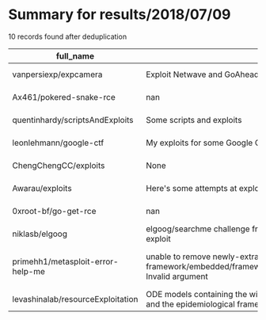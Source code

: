 
# Summary for results/2018/07/09
    
10 records found after deduplication

| full_name | description | html_url | matched_list | matched_count | pushed_at | size | stargazers_count | language | forks_count | vul_ids |
|-----------------------------------|------------------------------------------------------------------------------------------------------------------------------------------------------|------------------------------------------------------|---------------------------------------------|-----------------|---------------------------|--------|--------------------|------------|---------------|-----------|
| vanpersiexp/expcamera | Exploit Netwave and GoAhead IP Camera | https://github.com/vanpersiexp/expcamera | ['exploit'] | 1 | 2018-07-09 02:51:42+00:00 | 12351 | 205 | Python | 74 | [] |
| Ax461/pokered-snake-rce | nan | https://github.com/Ax461/pokered-snake-rce | ['rce'] | 1 | 2018-07-09 11:11:17+00:00 | 12 | 1 | Python | 0 | [] |
| quentinhardy/scriptsAndExploits | Some scripts and exploits | https://github.com/quentinhardy/scriptsAndExploits | ['exploit'] | 1 | 2018-07-09 06:09:21+00:00 | 8 | 142 | Python | 38 | [] |
| leonlehmann/google-ctf | My exploits for some Google CTF 2018 challenges | https://github.com/leonlehmann/google-ctf | ['exploit'] | 1 | 2018-07-09 13:48:55+00:00 | 14 | 0 | C | 0 | [] |
| ChengChengCC/exploits | None | https://github.com/ChengChengCC/exploits | ['exploit'] | 1 | 2018-07-09 04:49:56+00:00 | 0 | 0 | | 0 | [] |
| Awarau/exploits | Here's some attempts at exploitation | https://github.com/Awarau/exploits | ['exploit'] | 1 | 2018-07-09 08:51:50+00:00 | 0 | 0 | | 0 | [] |
| 0xroot-bf/go-get-rce | nan | https://github.com/0xroot-bf/go-get-rce | ['rce'] | 1 | 2018-07-09 10:34:32+00:00 | 2 | 0 | Go | 0 | [] |
| niklasb/elgoog | elgoog/searchme challenge from 34C3 CTF / WCTF 2018: sources & exploit | https://github.com/niklasb/elgoog | ['exploit'] | 1 | 2018-07-09 12:45:32+00:00 | 140 | 57 | C | 12 | [] |
| primehh1/metasploit-error-help-me | unable to remove newly-extracted version of '/opt/metasploit-framework/embedded/framework/test/modules/exploits/test/js_tester.rb': Invalid argument | https://github.com/primehh1/metasploit-error-help-me | ['exploit', 'metasploit module OR payload'] | 2 | 2018-07-09 13:54:38+00:00 | 0 | 0 | | 0 | [] |
| levashinalab/resourceExploitation | ODE models containing the within-vector resource acquisition dynamics and the epidemiological framework | https://github.com/levashinalab/resourceExploitation | ['exploit'] | 1 | 2018-07-09 14:31:14+00:00 | 5 | 0 | R | 0 | [] |
